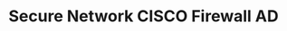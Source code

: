 # Secure Network CISCO Firewall AD

<figure><img src=".gitbook/assets/Captura de ecrã de 2024-07-04 21-46-04.png" alt=""><figcaption></figcaption></figure>
